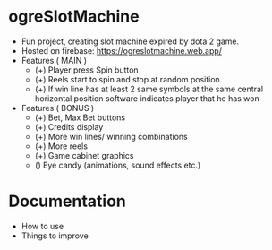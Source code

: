 # ogreSlotMachine
- Fun project, creating slot machine expired by dota 2 game.
- Hosted on firebase: https://ogreslotmachine.web.app/
- Features ( MAIN )
  - (+) Player press Spin button
  - (+) Reels start to spin and stop at random position.
  - (+) If win line has at least 2 same symbols at the same central horizontal position software indicates player
  that he has won
- Features ( BONUS )
  - (+) Bet, Max Bet buttons
  - (+) Credits display
  - (+) More win lines/ winning combinations
  - (+) More reels
  - (+) Game cabinet graphics
  - () Eye candy (animations, sound effects etc.)

# Documentation 
  - How to use
  - Things to improve

